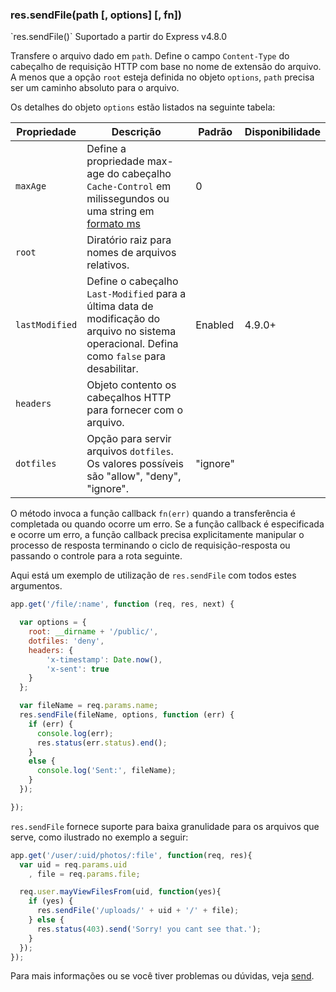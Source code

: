 <h3 id='res.sendFile'>res.sendFile(path [, options] [, fn])</h3>

<div class="doc-box doc-info" markdown="1">
`res.sendFile()` Suportado a partir do Express v4.8.0
</div>

Transfere o arquivo dado em `path`. Define o campo `Content-Type` do cabeçalho de requisição HTTP com base no nome de extensão do arquivo. A menos que a opção `root` esteja definida no objeto `options`, `path` precisa ser um caminho absoluto para o arquivo.

Os detalhes do objeto `options` estão listados na seguinte tabela:

<div class="table-scroller" markdown="1">

| Propriedade        | Descrição                                     | Padrão     | Disponibilidade |
|-----------------|-------------------------------------------------|-------------|--------------|
|`maxAge`         | Define a propriedade max-age do cabeçalho `Cache-Control` em milissegundos ou uma string em [formato ms](https://www.npmjs.org/package/ms)| 0 |  |
| `root`          | Diratório raiz para nomes de arquivos relativos.|  |  |
| `lastModified`  | Define o cabeçalho `Last-Modified` para a última data de modificação do arquivo no sistema operacional. Defina como `false` para desabilitar.| Enabled | 4.9.0+ |
| `headers`       | Objeto contento os cabeçalhos HTTP para fornecer com o arquivo.|  |  |
| `dotfiles`      | Opção para servir arquivos `dotfiles`. Os valores possíveis são "allow", "deny", "ignore".| "ignore" | &nbsp; |

</div>

O método invoca a função callback `fn(err)` quando a transferência é completada ou quando ocorre um erro. Se a função callback é especificada e ocorre um erro, a função callback precisa explicitamente manipular o processo de resposta terminando o ciclo de requisição-resposta ou passando o controle para a rota seguinte.

Aqui está um exemplo de utilização de `res.sendFile` com todos estes argumentos.


~~~js
app.get('/file/:name', function (req, res, next) {

  var options = {
    root: __dirname + '/public/',
    dotfiles: 'deny',
    headers: {
        'x-timestamp': Date.now(),
        'x-sent': true
    }
  };

  var fileName = req.params.name;
  res.sendFile(fileName, options, function (err) {
    if (err) {
      console.log(err);
      res.status(err.status).end();
    }
    else {
      console.log('Sent:', fileName);
    }
  });

});
~~~

`res.sendFile` fornece suporte para baixa granulidade para os arquivos que serve, como ilustrado no exemplo a seguir:

~~~js
app.get('/user/:uid/photos/:file', function(req, res){
  var uid = req.params.uid
    , file = req.params.file;

  req.user.mayViewFilesFrom(uid, function(yes){
    if (yes) {
      res.sendFile('/uploads/' + uid + '/' + file);
    } else {
      res.status(403).send('Sorry! you cant see that.');
    }
  });
});
~~~
Para mais informações ou se você tiver problemas ou dúvidas, veja [send](https://github.com/pillarjs/send).
